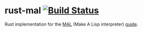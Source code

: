 # rust-mal [![Build Status](https://travis-ci.org/pierreyoda/rust-mal.svg?branch=master)](https://travis-ci.org/pierreyoda/rust-mal)

Rust implementation for the [MAL] (Make A Lisp interpreter) [guide].

[MAL]: https://github.com/kanaka/mal
[guide]: https://github.com/kanaka/mal/blob/master/process/guide.md
